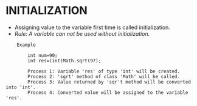 # INITIALIZATION

+ Assigning value to the variable first time is called initialization.
+ *Rule: A variable can not be used without initialization.*

```
    Example

        int num=90;
        int res=(int)Math.sqrt(97);

        Process 1: Variable 'res' of type 'int' will be created.
        Process 2: 'sqrt' method of class 'Math' will be called.
        Process 3: Value returned by 'sqr't method will be converted into 'int'.
        Process 4: Converted value will be assigned to the variable 'res'.
```
